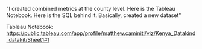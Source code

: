 "I created combined metrics at the county level. Here is the Tableau Notebook.
Here is the SQL behind it. Basically, created a new dataset"	

Tableau Notebook: https://public.tableau.com/app/profile/matthew.caminiti/viz/Kenya_Datakind_datakit/Sheet1#1
